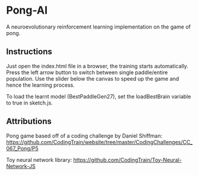 # Pong-AI
A neuroevolutionary reinforcement learning implementation on the game of pong.

## Instructions
Just open the index.html file in a browser, the training starts automatically. Press the left arrow button to switch between single paddle/entire population. Use the slider below the canvas to speed up the game and hence the learning process.

To load the learnt model (BestPaddleGen27), set the loadBestBrain variable to true in sketch.js.

## Attributions
Pong game based off of a coding challenge by Daniel Shiffman: https://github.com/CodingTrain/website/tree/master/CodingChallenges/CC_067_Pong/P5

Toy neural network library: https://github.com/CodingTrain/Toy-Neural-Network-JS
